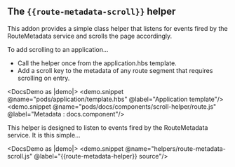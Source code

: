 ## The `{{route-metadata-scroll}}` helper

This addon provides a simple class helper that listens for events fired by the RouteMetadata service and scrolls the
page accordingly.

To add scrolling to an application...

* Call the helper once from the application.hbs template.
* Add a scroll key to the metadata of any route segment that requires scrolling on entry.

<DocsDemo as |demo|>
<demo.snippet @name="pods/application/template.hbs" @label="Application template"/>
<demo.snippet @name="pods/docs/components/scroll-helper/route.js" @label="Metadata : docs.component"/>
</DocsDemo>

This helper is designed to listen to events fired by the RouteMetadata service. It is this simple...

<DocsDemo as |demo|>
<demo.snippet @name="helpers/route-metadata-scroll.js" @label="{{route-metadata-helper}} source"/>
</DocsDemo>
